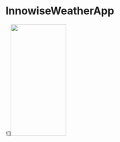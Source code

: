# InnowiseWeatherApp


![]<img src="https://user-images.githubusercontent.com/83066475/139289079-1faae474-2223-4a86-8aaa-2657f9d9e9d1.jpeg" width="150" height="300">
